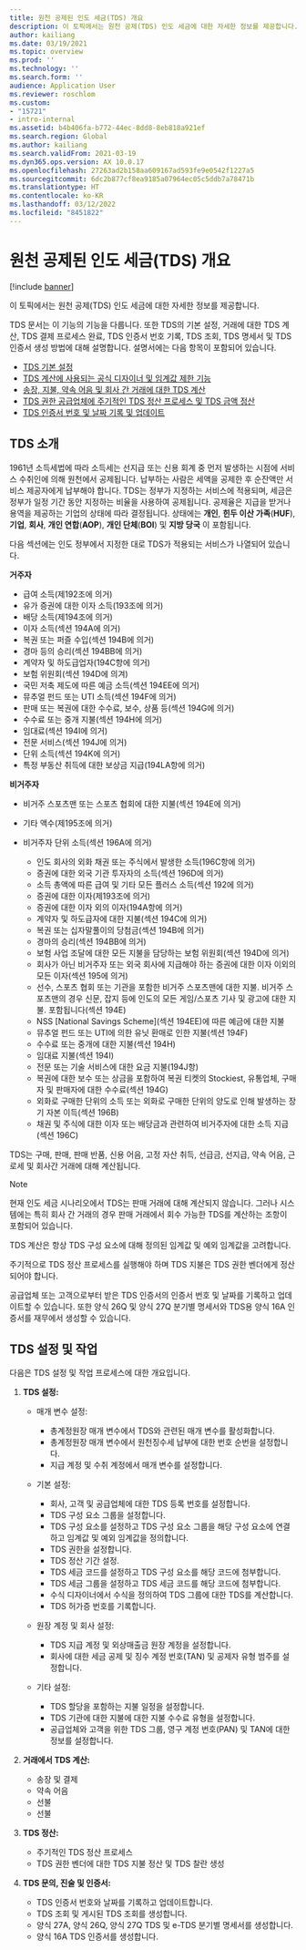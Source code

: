 ```yaml
---
title: 원천 공제된 인도 세금(TDS) 개요
description: 이 토픽에서는 원천 공제(TDS) 인도 세금에 대한 자세한 정보를 제공합니다. TDS 문서는 이 기능의 기능을 다룹니다.
author: kailiang
ms.date: 03/19/2021
ms.topic: overview
ms.prod: ''
ms.technology: ''
ms.search.form: ''
audience: Application User
ms.reviewer: roschlom
ms.custom:
- "15721"
- intro-internal
ms.assetid: b4b406fa-b772-44ec-8dd8-8eb818a921ef
ms.search.region: Global
ms.author: kailiang
ms.search.validFrom: 2021-03-19
ms.dyn365.ops.version: AX 10.0.17
ms.openlocfilehash: 27263ad2b158aa609167ad593fe9e0542f1227a5
ms.sourcegitcommit: 6dc2b877cf8ea9185a07964ec05c5ddb7a78471b
ms.translationtype: HT
ms.contentlocale: ko-KR
ms.lasthandoff: 03/12/2022
ms.locfileid: "8451822"
---
```

# <a name="indian-tax-deducted-at-source-tds-overview"></a>원천 공제된 인도 세금(TDS) 개요

[!include [banner](../includes/banner.md)]

이 토픽에서는 원천 공제(TDS) 인도 세금에 대한 자세한 정보를 제공합니다.

TDS 문서는 이 기능의 기능을 다룹니다. 또한 TDS의 기본 설정, 거래에 대한 TDS 계산, TDS 결제 프로세스 완료, TDS 인증서 번호 기록, TDS 조회, TDS 명세서 및 TDS 인증서 생성 방법에 대해 설명합니다. 설명서에는 다음 항목이 포함되어 있습니다.

- [TDS 기본 설정](apac-ind-TDS-TDS-ledger-accounts-setup.md)
- [TDS 계산에 사용되는 공식 디자이너 및 임계값 제한 기능](apac-ind-TDS-Formula-designer.md)
- [송장, 지불, 약속 어음 및 회사 간 거래에 대한 TDS 계산](apac-ind-TDS-Calculate-TDS-on-invoices-using-journals.md)
- [TDS 권한 공급업체에 주기적인 TDS 정산 프로세스 및 TDS 금액 정산](apac-ind-TDS-Run-the-periodic-TDS-settlement-process.md)
- [TDS 인증서 번호 및 날짜 기록 및 업데이트](apac-ind-TDS-Record-TDS-concession-certificate-numbers.md)

## <a name="introduction-to-tds"></a>TDS 소개

1961년 소득세법에 따라 소득세는 선지급 또는 신용 회계 중 먼저 발생하는 시점에 서비스 수취인에 의해 원천에서 공제됩니다. 납부하는 사람은 세액을 공제한 후 순잔액만 서비스 제공자에게 납부해야 합니다. TDS는 정부가 지정하는 서비스에 적용되며, 세금은 정부가 일정 기간 동안 지정하는 비율을 사용하여 공제됩니다. 공제율은 지급을 받거나 용역을 제공하는 기업의 상태에 따라 결정됩니다. 상태에는 **개인**, **힌두 이산 가족**(**HUF**), **기업**, **회사**, **개인 연합**(**AOP**), **개인 단체**(**BOI**) 및 **지방 당국** 이 포함됩니다.

다음 섹션에는 인도 정부에서 지정한 대로 TDS가 적용되는 서비스가 나열되어 있습니다.

**거주자**

- 급여 소득(제192조에 의거)
- 유가 증권에 대한 이자 소득(193조에 의거)
- 배당 소득(제194조에 의거)
- 이자 소득(섹션 194A에 의거)
- 복권 또는 퍼즐 수입(섹션 194B에 의거)
- 경마 등의 승리(섹션 194BB에 의거)
- 계약자 및 하도급업자(194C항에 의거)
- 보험 위원회(섹션 194D에 의겨)
- 국민 저축 제도에 따른 예금 소득(섹션 194EE에 의거)
- 뮤추얼 펀드 또는 UTI 소득(섹션 194F에 의거)
- 판매 또는 복권에 대한 수수료, 보수, 상품 등(섹션 194G에 의거)
- 수수료 또는 중개 지불(섹션 194H에 의거)
- 임대료(섹션 194I에 의거)
- 전문 서비스(섹션 194J에 의거)
- 단위 소득(섹션 194K에 의거)
- 특정 부동산 취득에 대한 보상금 지급(194LA항에 의거)

**비거주자**

- 비거주 스포츠맨 또는 스포츠 협회에 대한 지불(섹션 194E에 의거)
- 기타 액수(제195조에 의거)
- 비거주자 단위 소득(섹션 196A에 의거)

    - 인도 회사의 외화 채권 또는 주식에서 발생한 소득(196C항에 의거)
    - 증권에 대한 외국 기관 투자자의 소득(섹션 196D에 의거)
    - 소득 총액에 따른 급여 및 기타 모든 플러스 소득(섹션 192에 의거)
    - 증권에 대한 이자(제193조에 의거)
    - 증권에 대한 이자 외의 이자(194A항에 의거)
    - 계약자 및 하도급자에 대한 지불(섹션 194C에 의거)
    - 복권 또는 십자말풀이의 당첨금(섹션 194B에 의거)
    - 경마의 승리(섹션 194BB에 의거)
    - 보험 사업 조달에 대한 모든 지불을 담당하는 보험 위원회(섹션 194D에 의거)
    - 회사가 아닌 비거주자 또는 외국 회사에 지급해야 하는 증권에 대한 이자 이외의 모든 이자(섹션 195에 의거)
    - 선수, 스포츠 협회 또는 기관을 포함한 비거주 스포츠맨에 대한 지불. 비거주 스포츠맨의 경우 신문, 잡지 등에 인도의 모든 게임/스포츠 기사 및 광고에 대한 지불. 포함됩니다(섹션 194E)
    - NSS \[National Savings Scheme\](섹션 194EE)에 따른 예금에 대한 지불
    - 뮤추얼 펀드 또는 UTI에 의한 유닛 환매로 인한 지불(섹션 194F)
    - 수수료 또는 중개에 대한 지불(섹션 194H)
    - 임대료 지불(섹션 194I)
    - 전문 또는 기술 서비스에 대한 요금 지불(194J항)
    - 복권에 대한 보수 또는 상금을 포함하여 복권 티켓의 Stockiest, 유통업체, 구매자 및 판매자에 대한 수수료(섹션 194G)
    - 외화로 구매한 단위의 소득 또는 외화로 구매한 단위의 양도로 인해 발생하는 장기 자본 이득(섹션 196B)
    - 채권 및 주식에 대한 이자 또는 배당금과 관련하여 비거주자에 대한 소득 지급(섹션 196C)

TDS는 구매, 판매, 판매 반품, 신용 어음, 고정 자산 취득, 선급금, 선지급, 약속 어음, 근로세 및 회사간 거래에 대해 계산됩니다.

> [!NOTE]
> 현재 인도 세금 시나리오에서 TDS는 판매 거래에 대해 계산되지 않습니다. 그러나 시스템에는 특히 회사 간 거래의 경우 판매 거래에서 회수 가능한 TDS를 계산하는 조항이 포함되어 있습니다.

TDS 계산은 항상 TDS 구성 요소에 대해 정의된 임계값 및 예외 임계값을 고려합니다.

주기적으로 TDS 정산 프로세스를 실행해야 하며 TDS 지불은 TDS 권한 벤더에게 정산되어야 합니다.

공급업체 또는 고객으로부터 받은 TDS 인증서의 인증서 번호 및 날짜를 기록하고 업데이트할 수 있습니다. 또한 양식 26Q 및 양식 27Q 분기별 명세서와 TDS용 양식 16A 인증서를 재무에서 생성할 수 있습니다.

## <a name="setting-up-and-working-with-tds"></a>TDS 설정 및 작업

다음은 TDS 설정 및 작업 프로세스에 대한 개요입니다.

1. **TDS 설정:**

    - 매개 변수 설정:

        - 총계정원장 매개 변수에서 TDS와 관련된 매개 변수를 활성화합니다.
        - 총계정원장 매개 변수에서 원천징수세 납부에 대한 번호 순번을 설정합니다.
        - 지급 계정 및 수취 계정에서 매개 변수를 설정합니다.

    - 기본 설정:

        - 회사, 고객 및 공급업체에 대한 TDS 등록 번호를 설정합니다.
        - TDS 구성 요소 그룹을 설정합니다.
        - TDS 구성 요소를 설정하고 TDS 구성 요소 그룹을 해당 구성 요소에 연결하고 임계값 및 예외 임계값을 정의합니다.
        - TDS 권한을 설정합니다.
        - TDS 정산 기간 설정.
        - TDS 세금 코드를 설정하고 TDS 구성 요소를 해당 코드에 첨부합니다.
        - TDS 세금 그룹을 설정하고 TDS 세금 코드를 해당 코드에 첨부합니다.
        - 수식 디자이너에서 수식을 정의하여 TDS 그룹에 대한 TDS를 계산합니다.
        - TDS 허가증 번호를 기록합니다.

    - 원장 계정 및 회사 설정:

        - TDS 지급 계정 및 외상매출금 원장 계정을 설정합니다.
        - 회사에 대한 세금 공제 및 징수 계정 번호(TAN) 및 공제자 유형 범주를 설정합니다.

    - 기타 설정:

        - TDS 할당을 포함하는 지불 일정을 설정합니다.
        - TDS 기관에 대한 지불에 대한 지불 수수료 유형을 설정합니다.
        - 공급업체와 고객을 위한 TDS 그룹, 영구 계정 번호(PAN) 및 TAN에 대한 정보를 설정합니다.

2. **거래에서 TDS 계산:**

    - 송장 및 결제
    - 약속 어음
    - 선불
    - 선불

3. **TDS 정산:**

    - 주기적인 TDS 정산 프로세스
    - TDS 권한 벤더에 대한 TDS 지불 정산 및 TDS 찰란 생성

4. **TDS 문의, 진술 및 인증서:**

    - TDS 인증서 번호와 날짜를 기록하고 업데이트합니다.
    - TDS 조회 및 게시된 TDS 조회를 생성합니다.
    - 양식 27A, 양식 26Q, 양식 27Q TDS 및 e-TDS 분기별 명세서를 생성합니다.
    - 양식 16A TDS 인증서를 생성합니다.
